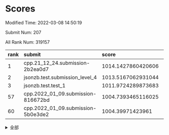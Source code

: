 # Scores

Modified Time: 2022-03-08 14:50:19

Submit Num: 207

All Rank Num: 319157

| rank |               submit               |       score        |       sigma        | pk_num |
| :--- | :--------------------------------- | :----------------- | :----------------- | :----- |
| 1    | cpp.21_12_24.submission-2b2ea0d7   | 1014.1427860420606 | 0.813543106197515  | 6164   |
| 2    | jsonzb.test.submission_level_4     | 1013.5167062931044 | 0.8235941267818206 | 6170   |
| 3    | jsonzb.test.test_1                 | 1011.9724289873683 | 0.8047495659350394 | 6167   |
| 57   | cpp.2022_01_09.submission-816672bd | 1004.7393465116025 | 0.720707738308033  | 6166   |
| 60   | cpp.2022_01_09.submission-5b0e3de2 | 1004.39971423961   | 0.7123302319488363 | 6167   |


<details>
<summary>全部</summary>

| rank |                 submit                 |       score        |       sigma        | pk_num |
| :--- | :------------------------------------- | :----------------- | :----------------- | :----- |
| 1    | cpp.21_12_24.submission-2b2ea0d7       | 1014.1427860420606 | 0.813543106197515  | 6164   |
| 2    | jsonzb.test.submission_level_4         | 1013.5167062931044 | 0.8235941267818206 | 6170   |
| 3    | jsonzb.test.test_1                     | 1011.9724289873683 | 0.8047495659350394 | 6167   |
| 4    | gobigger.level_3.submission_level_3_18 | 1011.7961175257569 | 0.7925347838121042 | 6170   |
| 5    | gobigger.level_3.submission_level_3_39 | 1011.5999584012159 | 0.7584520568635524 | 6170   |
| 6    | gobigger.level_3.submission_level_3_5  | 1011.5185210303633 | 0.782602914948774  | 6165   |
| 7    | gobigger.level_3.submission_level_3_38 | 1011.4722676176102 | 0.7774256697055564 | 6165   |
| 8    | gobigger.level_3.submission_level_3_19 | 1011.3387747351788 | 0.7793331313928389 | 6169   |
| 9    | gobigger.level_3.submission_level_3_8  | 1011.0839408902829 | 0.747726694446052  | 6169   |
| 10   | gobigger.level_3.submission_level_3_43 | 1010.9813230596912 | 0.7534975592365176 | 6170   |
| 11   | gobigger.level_3.submission_level_3_17 | 1010.9768942312442 | 0.7668225848845732 | 6172   |
| 12   | gobigger.level_3.submission_level_3_27 | 1010.9666506263823 | 0.7672863149278769 | 6169   |
| 13   | gobigger.level_3.submission_level_3_7  | 1010.7501283652108 | 0.7724715265479208 | 6173   |
| 14   | gobigger.level_3.submission_level_3_6  | 1010.7262361842847 | 0.7532990546047272 | 6171   |
| 15   | gobigger.level_3.submission_level_3_35 | 1010.6559524657622 | 0.7864141721986448 | 6166   |
| 16   | gobigger.level_3.submission_level_3_47 | 1010.6017994289266 | 0.7747594697313128 | 6169   |
| 17   | gobigger.level_3.submission_level_3_48 | 1010.5815949829606 | 0.7628918225518989 | 6169   |
| 18   | gobigger.level_3.submission_level_3_45 | 1010.4186422267389 | 0.7443909119446186 | 6170   |
| 19   | gobigger.level_3.submission_level_3_3  | 1010.2867176651774 | 0.75783609054432   | 6167   |
| 20   | gobigger.level_3.submission_level_3_31 | 1010.2762019970841 | 0.7642277487314996 | 6170   |
| 21   | gobigger.level_3.submission_level_3_2  | 1010.2496525190656 | 0.7575556673633634 | 6166   |
| 22   | gobigger.level_3.submission_level_3_11 | 1010.2494083706935 | 0.745622253651186  | 6167   |
| 23   | gobigger.level_3.submission_level_3_37 | 1010.174014407466  | 0.751194072137275  | 6166   |
| 24   | gobigger.level_3.submission_level_3_13 | 1010.1011325818424 | 0.768508276535535  | 6170   |
| 25   | gobigger.level_3.submission_level_3_14 | 1010.041343769233  | 0.7650406358182587 | 6167   |
| 26   | gobigger.level_3.submission_level_3_15 | 1010.0309229799808 | 0.7442222903838597 | 6165   |
| 27   | gobigger.level_3.submission_level_3_24 | 1010.0298880500462 | 0.7826830845955326 | 6168   |
| 28   | gobigger.level_3.submission_level_3_21 | 1009.98565749573   | 0.7600508192462806 | 6170   |
| 29   | gobigger.level_3.submission_level_3_20 | 1009.9436255748473 | 0.7607147820146061 | 6168   |
| 30   | gobigger.level_3.submission_level_3_46 | 1009.9059868591784 | 0.7574799066027071 | 6166   |
| 31   | gobigger.level_3.submission_level_3_49 | 1009.8945477978002 | 0.7824251584527684 | 6171   |
| 32   | gobigger.level_3.submission_level_3_10 | 1009.7657589851237 | 0.7585143807129587 | 6170   |
| 33   | gobigger.level_3.submission_level_3_26 | 1009.728938995149  | 0.7629424359839997 | 6162   |
| 34   | gobigger.level_3.submission_level_3_22 | 1009.6473029245692 | 0.7581537006990221 | 6165   |
| 35   | gobigger.level_3.submission_level_3_33 | 1009.5923339938344 | 0.7717968553794777 | 6165   |
| 36   | gobigger.level_3.submission_level_3_28 | 1009.496215623156  | 0.7633874247596358 | 6169   |
| 37   | gobigger.level_3.submission_level_3_44 | 1009.466915663909  | 0.7693058721160057 | 6171   |
| 38   | gobigger.level_3.submission_level_3_9  | 1009.452815178612  | 0.7431411904452649 | 6170   |
| 39   | gobigger.level_3.submission_level_3_41 | 1009.2612815050622 | 0.7483111441583702 | 6169   |
| 40   | gobigger.level_3.submission_level_3_32 | 1009.2472299269846 | 0.7637873036855504 | 6169   |
| 41   | gobigger.level_3.submission_level_3_34 | 1009.0583175033338 | 0.7464226469427939 | 6166   |
| 42   | gobigger.level_3.submission_level_3_0  | 1009.0379797644285 | 0.7506098643484131 | 6170   |
| 43   | gobigger.level_3.submission_level_3_4  | 1009.016096273413  | 0.7501575929004698 | 6167   |
| 44   | gobigger.level_3.submission_level_3_30 | 1009.0112525376408 | 0.7405962778447519 | 6166   |
| 45   | gobigger.level_3.submission_level_3_29 | 1008.8821297097377 | 0.7286681253667974 | 6168   |
| 46   | gobigger.level_3.submission_level_3_23 | 1008.8451502412934 | 0.7334445464591517 | 6171   |
| 47   | gobigger.level_3.submission_level_3_25 | 1008.8234955716712 | 0.7465050311751547 | 6168   |
| 48   | gobigger.level_3.submission_level_3_42 | 1008.6180968981062 | 0.7546182056494427 | 6163   |
| 49   | gobigger.level_3.submission_level_3_36 | 1008.4919158019612 | 0.7365713609325697 | 6170   |
| 50   | gobigger.level_3.submission_level_3_12 | 1008.3066744931523 | 0.730255753922169  | 6165   |
| 51   | gobigger.level_3.submission_level_3_1  | 1007.9559558898059 | 0.7508411658659895 | 6166   |
| 52   | gobigger.level_3.submission_level_3_40 | 1007.6204103517323 | 0.7447575911585927 | 6163   |
| 53   | gobigger.level_3.submission_level_3_16 | 1007.4604858762644 | 0.726318833488015  | 6171   |
| 54   | gobigger.level_1.submission_level_1_46 | 1005.3660335999416 | 0.7145784607522966 | 6169   |
| 55   | gobigger.level_1.submission_level_1_1  | 1005.1045281922625 | 0.7272314341295643 | 6166   |
| 56   | gobigger.level_1.submission_level_1_22 | 1004.8402623237552 | 0.7152250342781837 | 6168   |
| 57   | cpp.2022_01_09.submission-816672bd     | 1004.7393465116025 | 0.720707738308033  | 6166   |
| 58   | gobigger.level_1.submission_level_1_37 | 1004.5586508315487 | 0.743610501390954  | 6164   |
| 59   | gobigger.level_1.submission_level_1_38 | 1004.5039907005702 | 0.7207635179156029 | 6167   |
| 60   | cpp.2022_01_09.submission-5b0e3de2     | 1004.39971423961   | 0.7123302319488363 | 6167   |
| 61   | gobigger.level_1.submission_level_1_6  | 1004.3811959912322 | 0.7231194640765306 | 6170   |
| 62   | gobigger.level_1.submission_level_1_21 | 1004.312897105602  | 0.7174890602509963 | 6165   |
| 63   | gobigger.level_1.submission_level_1_5  | 1004.2611320493137 | 0.7024439141991417 | 6162   |
| 64   | gobigger.level_1.submission_level_1_29 | 1004.2312183799512 | 0.7062937677090533 | 6167   |
| 65   | gobigger.level_1.submission_level_1_24 | 1003.9927696469764 | 0.7259684062803246 | 6167   |
| 66   | gobigger.level_1.submission_level_1_4  | 1003.9242305687949 | 0.7026210785975704 | 6170   |
| 67   | gobigger.level_1.submission_level_1_33 | 1003.9204060517961 | 0.7234055709660802 | 6162   |
| 68   | gobigger.level_1.submission_level_1_2  | 1003.902574739166  | 0.7129576589841267 | 6169   |
| 69   | gobigger.level_1.submission_level_1_49 | 1003.8937743803755 | 0.722229858348223  | 6168   |
| 70   | gobigger.level_1.submission_level_1_13 | 1003.8375829116295 | 0.708275386461724  | 6169   |
| 71   | gobigger.level_1.submission_level_1_34 | 1003.8355272099474 | 0.7160796321890528 | 6164   |
| 72   | gobigger.level_1.submission_level_1_14 | 1003.7110898720898 | 0.7073299373131142 | 6164   |
| 73   | gobigger.level_1.submission_level_1_12 | 1003.6840317777596 | 0.7115026213256357 | 6166   |
| 74   | gobigger.level_1.submission_level_1_3  | 1003.6544901936466 | 0.7038198273894251 | 6167   |
| 75   | gobigger.level_1.submission_level_1_17 | 1003.615214934349  | 0.7250123058975337 | 6167   |
| 76   | gobigger.level_1.submission_level_1_19 | 1003.6087617256449 | 0.7085840720784358 | 6162   |
| 77   | gobigger.level_1.submission_level_1_25 | 1003.5755122331691 | 0.7245966697516043 | 6163   |
| 78   | gobigger.level_1.submission_level_1_47 | 1003.5545381990703 | 0.7103824610572803 | 6161   |
| 79   | gobigger.level_1.submission_level_1_28 | 1003.5365585715465 | 0.7254639156580673 | 6168   |
| 80   | gobigger.level_1.submission_level_1_32 | 1003.5302627680971 | 0.7096130841176403 | 6165   |
| 81   | gobigger.level_1.submission_level_1_11 | 1003.3239718210069 | 0.7280814748736139 | 6173   |
| 82   | gobigger.level_1.submission_level_1_8  | 1003.3027065540522 | 0.7220230141831561 | 6162   |
| 83   | gobigger.level_1.submission_level_1_7  | 1003.2527251360168 | 0.7126722157517874 | 6168   |
| 84   | gobigger.level_1.submission_level_1_18 | 1003.1894767498119 | 0.7171220470082015 | 6166   |
| 85   | gobigger.level_1.submission_level_1_16 | 1003.1696660448528 | 0.7171838444477738 | 6168   |
| 86   | gobigger.level_1.submission_level_1_40 | 1003.1263302310059 | 0.7075660717461759 | 6171   |
| 87   | gobigger.level_1.submission_level_1_35 | 1003.1068313483538 | 0.7147135980398699 | 6167   |
| 88   | gobigger.level_1.submission_level_1_26 | 1003.0844022059522 | 0.7233258945177855 | 6168   |
| 89   | gobigger.level_1.submission_level_1_42 | 1002.9552909726597 | 0.7286565364233916 | 6167   |
| 90   | gobigger.level_1.submission_level_1_36 | 1002.9301573159203 | 0.7068802970627884 | 6168   |
| 91   | gobigger.level_1.submission_level_1_48 | 1002.9250242990023 | 0.7113691594068774 | 6169   |
| 92   | gobigger.level_1.submission_level_1_39 | 1002.8364060010302 | 0.7250871973569646 | 6166   |
| 93   | gobigger.level_1.submission_level_1_44 | 1002.7573731599632 | 0.7140071792877004 | 6167   |
| 94   | gobigger.level_1.submission_level_1_15 | 1002.7252783985222 | 0.7135672473784981 | 6170   |
| 95   | gobigger.level_1.submission_level_1_27 | 1002.7005902556806 | 0.7044092455336411 | 6167   |
| 96   | gobigger.level_1.submission_level_1_45 | 1002.598972317862  | 0.7308949313933749 | 6171   |
| 97   | gobigger.level_1.submission_level_1_30 | 1002.5736137366994 | 0.7294923862282081 | 6169   |
| 98   | gobigger.level_1.submission_level_1_23 | 1002.2733867707065 | 0.7135430253150106 | 6165   |
| 99   | gobigger.level_1.submission_level_1_31 | 1002.2560875755074 | 0.7122236070639044 | 6166   |
| 100  | gobigger.level_1.submission_level_1_10 | 1002.2074745049312 | 0.7175927078344455 | 6169   |
| 101  | gobigger.level_1.submission_level_1_43 | 1002.2058039576208 | 0.7244447883705915 | 6168   |
| 102  | gobigger.level_1.submission_level_1_0  | 1002.1768490338754 | 0.7148912335537387 | 6171   |
| 103  | gobigger.level_1.submission_level_1_20 | 1002.150792947975  | 0.7286940248233112 | 6164   |
| 104  | gobigger.level_1.submission_level_1_9  | 1001.673874993016  | 0.7122163667433549 | 6168   |
| 105  | gobigger.level_1.submission_level_1_41 | 1001.5745405477771 | 0.7109232054972785 | 6167   |
| 106  | gobigger.random.submission_random_23   | 997.6678605953274  | 0.7057197797961832 | 6166   |
| 107  | gobigger.random.submission_random_0    | 997.2426000782239  | 0.7153162924313949 | 6171   |
| 108  | gobigger.random.submission_random_20   | 997.0948227910047  | 0.7110258762402779 | 6169   |
| 109  | gobigger.random.submission_random_1    | 996.9490897027557  | 0.7042557236800598 | 6171   |
| 110  | gobigger.random.submission_random_32   | 996.9264328873471  | 0.7097104454249882 | 6167   |
| 111  | gobigger.random.submission_random_3    | 996.8430707139285  | 0.704043582106354  | 6172   |
| 112  | gobigger.random.submission_random_42   | 996.8287925195658  | 0.7139852958595666 | 6173   |
| 113  | gobigger.random.submission_random_17   | 996.7721242950512  | 0.7107489610978135 | 6165   |
| 114  | gobigger.random.submission_random_36   | 996.6613961794179  | 0.7217964686262932 | 6172   |
| 115  | gobigger.random.submission_random_46   | 996.591926937451   | 0.7182814274290438 | 6168   |
| 116  | gobigger.random.submission_random_18   | 996.5889900021663  | 0.7134504221133333 | 6168   |
| 117  | gobigger.random.submission_random_26   | 996.547671024337   | 0.7099565158835405 | 6172   |
| 118  | gobigger.random.submission_random_21   | 996.3393024307278  | 0.7158629327921853 | 6170   |
| 119  | gobigger.random.submission_random_4    | 996.3289020787386  | 0.711460051594037  | 6166   |
| 120  | gobigger.random.submission_random_37   | 996.328322834037   | 0.7102800001317486 | 6163   |
| 121  | gobigger.random.submission_random_16   | 996.2535108433793  | 0.7243904664835588 | 6166   |
| 122  | gobigger.random.submission_random_38   | 996.2187656828934  | 0.7191688271235266 | 6168   |
| 123  | gobigger.random.submission_random_11   | 996.1425640644923  | 0.6994262955308467 | 6170   |
| 124  | gobigger.random.submission_random_31   | 996.1325403226341  | 0.7087371714984797 | 6167   |
| 125  | gobigger.random.submission_random_5    | 996.0873910574564  | 0.7112192310068814 | 6167   |
| 126  | gobigger.random.submission_random_22   | 996.0789274096412  | 0.7015660012366705 | 6169   |
| 127  | gobigger.random.submission_random_39   | 996.0617336166328  | 0.7093379683583101 | 6168   |
| 128  | gobigger.random.submission_random_30   | 996.0295531314302  | 0.7017357475937842 | 6167   |
| 129  | gobigger.random.submission_random_10   | 996.0176250104458  | 0.6968396309093896 | 6167   |
| 130  | gobigger.random.submission_random_19   | 996.0029179997356  | 0.7350538641029227 | 6163   |
| 131  | gobigger.random.submission_random_34   | 995.9759396910907  | 0.7069942725098053 | 6171   |
| 132  | gobigger.random.submission_random_15   | 995.9671639039872  | 0.7188971279305171 | 6171   |
| 133  | gobigger.random.submission_random_41   | 995.9602352764996  | 0.7099003574591742 | 6167   |
| 134  | gobigger.random.submission_random_29   | 995.8962565227754  | 0.7144473376158846 | 6169   |
| 135  | gobigger.random.submission_random_2    | 995.8231489709221  | 0.7118531119247554 | 6166   |
| 136  | gobigger.random.submission_random_40   | 995.803300459928   | 0.7143376373872579 | 6166   |
| 137  | gobigger.random.submission_random_24   | 995.7038216483752  | 0.7117489567713682 | 6163   |
| 138  | gobigger.random.submission_random_12   | 995.6633874971344  | 0.713579289604255  | 6165   |
| 139  | gobigger.random.submission_random_6    | 995.6191202827516  | 0.7212026863258175 | 6165   |
| 140  | gobigger.random.submission_random_28   | 995.6112887556508  | 0.7103172680575038 | 6172   |
| 141  | gobigger.random.submission_random_25   | 995.5169988870304  | 0.7159149066105085 | 6170   |
| 142  | gobigger.random.submission_random_13   | 995.4629767610148  | 0.7173320963771084 | 6167   |
| 143  | gobigger.random.submission_random_47   | 995.4262264071641  | 0.7106807530023267 | 6167   |
| 144  | gobigger.random.submission_random_43   | 995.375326129906   | 0.7321147634189508 | 6169   |
| 145  | gobigger.random.submission_random_14   | 995.2369479276693  | 0.7025871120503254 | 6166   |
| 146  | gobigger.random.submission_random_8    | 995.2116592487304  | 0.7136207287991889 | 6170   |
| 147  | gobigger.random.submission_random_45   | 995.1820481216469  | 0.6938850568863896 | 6166   |
| 148  | gobigger.random.submission_random_27   | 995.1256879268561  | 0.7155823601404481 | 6167   |
| 149  | gobigger.random.submission_random_7    | 995.0550551473715  | 0.7291667789640219 | 6168   |
| 150  | gobigger.random.submission_random_49   | 994.9512263631938  | 0.6986028478649634 | 6169   |
| 151  | gobigger.random.submission_random_44   | 994.7904631989882  | 0.7095735086309224 | 6167   |
| 152  | gobigger.random.submission_random_48   | 994.7759063521822  | 0.7293063148346546 | 6168   |
| 153  | gobigger.random.submission_random_35   | 994.340800574474   | 0.7177421959156295 | 6168   |
| 154  | gobigger.random.submission_random_33   | 994.3306937540875  | 0.7151685613208901 | 6169   |
| 155  | gobigger.level_2.submission_level_2_42 | 994.263171212059   | 0.7340856913545787 | 6170   |
| 156  | gobigger.level_2.submission_level_2_14 | 994.251217266866   | 0.7351024164442211 | 6161   |
| 157  | gobigger.random.submission_random_9    | 994.0803856860025  | 0.7387039417864998 | 6166   |
| 158  | gobigger.level_2.submission_level_2_30 | 993.7023333986734  | 0.7486214070858608 | 6165   |
| 159  | gobigger.level_2.submission_level_2_25 | 993.3694087135342  | 0.7407130672724125 | 6164   |
| 160  | gobigger.level_2.submission_level_2_38 | 993.3270949542733  | 0.7427487838741045 | 6162   |
| 161  | gobigger.level_2.submission_level_2_10 | 993.296131401146   | 0.7474338918289072 | 6167   |
| 162  | gobigger.level_2.submission_level_2_27 | 993.254484198148   | 0.7350637469379702 | 6170   |
| 163  | gobigger.level_2.submission_level_2_3  | 993.224608650558   | 0.7423701194269371 | 6164   |
| 164  | gobigger.level_2.submission_level_2_37 | 993.0016863063556  | 0.7415382408834968 | 6163   |
| 165  | gobigger.level_2.submission_level_2_32 | 992.9616904170946  | 0.7332772824081307 | 6168   |
| 166  | gobigger.level_2.submission_level_2_9  | 992.896384407313   | 0.7633265626705729 | 6169   |
| 167  | gobigger.level_2.submission_level_2_46 | 992.7817911070409  | 0.7680175633503629 | 6168   |
| 168  | gobigger.level_2.submission_level_2_7  | 992.7406383528884  | 0.7529073185082624 | 6167   |
| 169  | gobigger.level_2.submission_level_2_48 | 992.7286776450828  | 0.7363913850357476 | 6168   |
| 170  | gobigger.level_2.submission_level_2_21 | 992.6988836628534  | 0.7318028214347763 | 6168   |
| 171  | gobigger.level_2.submission_level_2_43 | 992.6242374765338  | 0.7401210469062712 | 6164   |
| 172  | gobigger.level_2.submission_level_2_33 | 992.5696143431558  | 0.7569111334602446 | 6166   |
| 173  | gobigger.level_2.submission_level_2_49 | 992.5652885480339  | 0.7345419330092346 | 6170   |
| 174  | gobigger.level_2.submission_level_2_18 | 992.5178004851489  | 0.7462988534814943 | 6166   |
| 175  | gobigger.level_2.submission_level_2_22 | 992.5000446079455  | 0.7483084304451298 | 6164   |
| 176  | gobigger.level_2.submission_level_2_31 | 992.4601668309498  | 0.734259734622547  | 6168   |
| 177  | gobigger.level_2.submission_level_2_13 | 992.4425466543959  | 0.7438833611319989 | 6167   |
| 178  | gobigger.level_2.submission_level_2_11 | 992.4027294473922  | 0.7391264489819    | 6165   |
| 179  | gobigger.level_2.submission_level_2_35 | 992.3314166936866  | 0.7587082298788046 | 6169   |
| 180  | gobigger.level_2.submission_level_2_26 | 992.2898197414924  | 0.7567284388394062 | 6168   |
| 181  | gobigger.level_2.submission_level_2_17 | 992.2217007566336  | 0.7557477238381225 | 6169   |
| 182  | gobigger.level_2.submission_level_2_44 | 992.1941832409204  | 0.7407361006788988 | 6165   |
| 183  | gobigger.level_2.submission_level_2_2  | 992.1753080058029  | 0.7417092717530193 | 6164   |
| 184  | gobigger.level_2.submission_level_2_15 | 992.1517818899342  | 0.7255778530487103 | 6166   |
| 185  | gobigger.level_2.submission_level_2_24 | 992.0712419819508  | 0.7365321865746792 | 6168   |
| 186  | gobigger.level_2.submission_level_2_20 | 992.0434425689518  | 0.7505112209089061 | 6171   |
| 187  | gobigger.level_2.submission_level_2_5  | 991.9999637876313  | 0.775782770535669  | 6164   |
| 188  | gobigger.level_2.submission_level_2_40 | 991.9761476988475  | 0.7576567624444558 | 6165   |
| 189  | gobigger.level_2.submission_level_2_1  | 991.9453273237244  | 0.7467542939844498 | 6167   |
| 190  | gobigger.level_2.submission_level_2_4  | 991.7678048195207  | 0.7312959274942871 | 6160   |
| 191  | gobigger.level_2.submission_level_2_28 | 991.491665365546   | 0.7671406515720669 | 6164   |
| 192  | gobigger.level_2.submission_level_2_19 | 991.4564279284876  | 0.750364410276331  | 6166   |
| 193  | gobigger.level_2.submission_level_2_8  | 991.3513589632303  | 0.7677362537450119 | 6170   |
| 194  | gobigger.level_2.submission_level_2_47 | 991.2912846763116  | 0.7465245453177486 | 6162   |
| 195  | gobigger.level_2.submission_level_2_41 | 991.2587549293004  | 0.7358917610531439 | 6169   |
| 196  | gobigger.level_2.submission_level_2_0  | 991.214762538292   | 0.7465418796991448 | 6164   |
| 197  | gobigger.level_2.submission_level_2_36 | 991.1538096653702  | 0.7590644476275088 | 6170   |
| 198  | gobigger.level_2.submission_level_2_23 | 991.081748295116   | 0.7371517261694348 | 6168   |
| 199  | gobigger.level_2.submission_level_2_45 | 991.0700677046965  | 0.7713323333323481 | 6167   |
| 200  | gobigger.level_2.submission_level_2_12 | 991.0667954303989  | 0.7392854251894166 | 6167   |
| 201  | gobigger.level_2.submission_level_2_16 | 990.9986635471921  | 0.7663635169419343 | 6165   |
| 202  | gobigger.level_2.submission_level_2_29 | 990.7667377260165  | 0.768952197171646  | 6164   |
| 203  | gobigger.level_2.submission_level_2_34 | 990.7098831104655  | 0.7738583928929577 | 6167   |
| 204  | gobigger.level_2.submission_level_2_6  | 990.5495815471862  | 0.7823744795911693 | 6166   |
| 205  | gobigger.level_2.submission_level_2_39 | 990.3310865277055  | 0.7507457267986902 | 6170   |
| 206  | gobigger.none.submission_none_0        | 978.3797843618415  | 1.317333544520476  | 6171   |
| 207  | gobigger.none.submission_none_1        | 976.649901738505   | 1.2880413545636435 | 6163   |

</details>